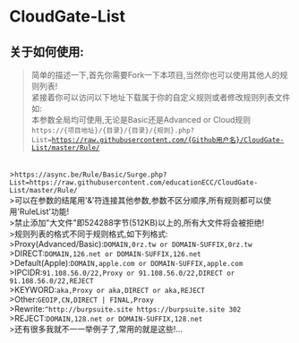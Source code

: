 # CloudGate-List

## 关于如何使用:
>简单的描述一下,首先你需要Fork一下本项目,当然你也可以使用其他人的规则列表!<br>
>紧接着你可以访问以下地址下载属于你的自定义规则或者修改规则列表文件如:<br>
>本参数全局均可使用,无论是Basic还是Advanced or Cloud规则<br>
><code>https://{项目地址}/{目录}/{目录}/{规则}.php?List=https://raw.githubusercontent.com/{Github用户名}/CloudGate-List/master/Rule/</code>
<br>
><code>https://async.be/Rule/Basic/Surge.php?List=https://raw.githubusercontent.com/educationECC/CloudGate-List/master/Rule/</code>
<br>
>可以在参数的结尾用'&'符连接其他参数,参数不区分顺序,所有规则都可以使用'RuleList'功能!<br>
>禁止添加"大文件"即524288字节(512KB)以上的,所有大文件将会被拒绝!<br>
>规则列表的格式不同于规则格式,如下列格式:<br>
>Proxy(Advanced/Basic):<code>DOMAIN,0rz.tw or DOMAIN-SUFFIX,0rz.tw</code><br>
>DIRECT:<code>DOMAIN,126.net or DOMAIN-SUFFIX,126.net</code><br>
>Default(Apple):<code>DOMAIN,apple.com or DOMAIN-SUFFIX,apple.com</code><br>
>IPCIDR:<code>91.108.56.0/22,Proxy or 91.108.56.0/22,DIRECT or 91.108.56.0/22,REJECT</code><br>
>KEYWORD:<code>aka,Proxy or aka,DIRECT or aka,REJECT</code><br>
>Other:<code>GEOIP,CN,DIRECT | FINAL,Proxy</code><br>
>Rewrite:<code>^http://burpsuite.site https://burpsuite.site 302</code><br>
>REJECT:<code>DOMAIN,128.net or DOMAIN-SUFFIX,128.net</code><br>
>还有很多我就不一一举例子了,常用的就是这些!...<br>
